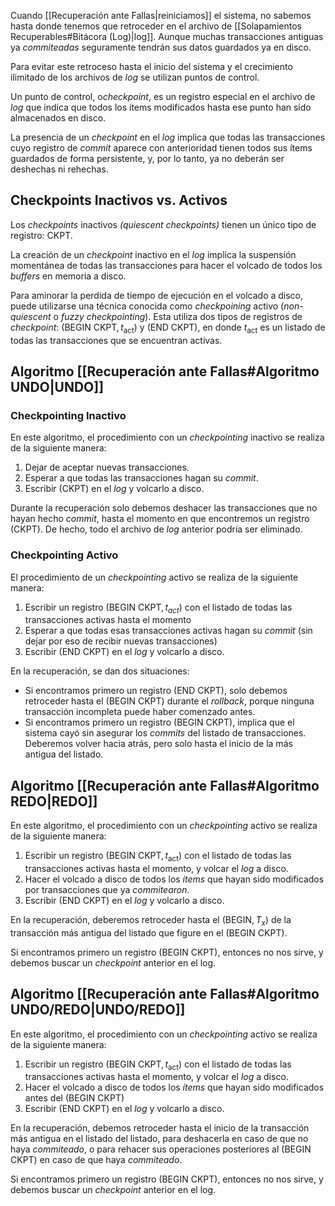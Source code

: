 Cuando [[Recuperación ante Fallas|reiniciamos]] el sistema, no sabemos hasta donde tenemos que retroceder en el archivo de [[Solapamientos Recuperables#Bitácora (Log)|log]]. Aunque muchas transacciones antiguas ya *commiteadas* seguramente tendrán sus datos guardados ya en disco.

Para evitar este retroceso hasta el inicio del sistema y el crecimiento ilimitado de los archivos de *log* se utilizan puntos de control.

Un punto de control, o*checkpoint*, es un registro especial en el archivo de *log* que indica que todos los ítems modificados hasta ese punto han sido almacenados en disco.

La presencia de un *checkpoint* en el *log* implica que todas las transacciones cuyo registro de *commit* aparece con anterioridad tienen todos sus ítems guardados de forma persistente, y, por lo tanto, ya no deberán ser deshechas ni rehechas.

## Checkpoints Inactivos vs. Activos

Los *checkpoints* inactivos *(quiescent checkpoints)* tienen un único tipo de registro: $\text{CKPT}$.

La creación de un *checkpoint* inactivo en el *log* implica la suspensión momentánea de todas las transacciones para hacer el volcado de todos los *buffers* en memoria a disco.

Para aminorar la perdida de tiempo de ejecución en el volcado a disco, puede utilizarse una técnica conocida como *checkpoining* activo (*non-quiescent* o *fuzzy checkpointing*). Esta utiliza dos tipos de registros de *checkpoint*: $(\text{BEGIN CKPT}, t_\text{act}$) y $(\text{END CKPT})$, en donde $t_\text{act}$ es un listado de todas las transacciones que se encuentran activas.

## Algoritmo [[Recuperación ante Fallas#Algoritmo UNDO|UNDO]]

### Checkpointing Inactivo

En este algoritmo, el procedimiento con un *checkpointing* inactivo se realiza de la siguiente manera:

1. Dejar de aceptar nuevas transacciones.
2. Esperar a que todas las transacciones hagan su *commit*.
3. Escribir $(\text{CKPT})$ en el *log* y volcarlo a disco.

Durante la recuperación solo debemos deshacer las transacciones que no hayan hecho *commit*, hasta el momento en que encontremos un registro $(\text{CKPT})$. De hecho, todo el archivo de *log* anterior podría ser eliminado.

### Checkpointing Activo

El procedimiento de un *checkpointing* activo se realiza de la siguiente manera:

1. Escribir un registro $(\text{BEGIN CKPT}, t_{act})$ con el listado de todas las transacciones activas hasta el momento
2. Esperar a que todas esas transacciones activas hagan su *commit* (sin dejar por eso de recibir nuevas transacciones)
3. Escribir $(\text{END CKPT})$ en el *log* y volcarlo a disco.

En la recuperación, se dan dos situaciones:

- Si encontramos primero un registro $(\text{END CKPT})$, solo debemos retroceder hasta el $(\text{BEGIN CKPT})$ durante el *rollback*, porque ninguna transacción incompleta puede haber comenzado antes.
- Si encontramos primero un registro $(\text{BEGIN CKPT})$, implica que el sistema cayó sin asegurar los *commits* del listado de transacciones. Deberemos volver hacia atrás, pero solo hasta el inicio de la más antigua del listado.

## Algoritmo [[Recuperación ante Fallas#Algoritmo REDO|REDO]]

En este algoritmo, el procedimiento con un *checkpointing* activo se realiza de la siguiente manera:

1. Escribir un registro $(\text{BEGIN CKPT}, t_\text{act})$ con el listado de todas las transacciones activas hasta el momento, y volcar el *log* a disco.
2. Hacer el volcado a disco de todos los *ítems* que hayan sido modificados por transacciones que ya *commitearon*.
3. Escribir $(\text{END CKPT})$ en el *log* y volcarlo a disco.

En la recuperación, deberemos retroceder hasta el $(\text{BEGIN}, T_x)$ de la transacción más antigua del listado que figure en el $(\text{BEGIN CKPT})$.

Si encontramos primero un registro $(\text{BEGIN CKPT})$, entonces no nos sirve, y debemos buscar un *checkpoint* anterior en el log.

## Algoritmo [[Recuperación ante Fallas#Algoritmo UNDO/REDO|UNDO/REDO]]

En este algoritmo, el procedimiento con un *checkpointing* activo se realiza de la siguiente manera:

1. Escribir un registro $(\text{BEGIN CKPT}, t_\text{act})$ con el listado de todas las transacciones activas hasta el momento, y volcar el *log* a disco.
2. Hacer el volcado a disco de todos los *ítems* que hayan sido modificados antes del $(\text{BEGIN CKPT})$
3. Escribir $(\text{END CKPT})$ en el *log* y volcarlo a disco.

En la recuperación, debemos retroceder hasta el inicio de la transacción más antigua en el listado del listado, para deshacerla en caso de que no haya *commiteado*, o para rehacer sus operaciones posteriores al $(\text{BEGIN CKPT})$ en caso de que haya *commiteado*.

Si encontramos primero un registro $(\text{BEGIN CKPT})$, entonces no nos sirve, y debemos buscar un *checkpoint* anterior en el log.
